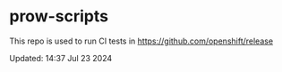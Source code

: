 # prow-scripts

This repo is used to run CI tests in https://github.com/openshift/release

Updated: 14:37 Jul 23 2024
